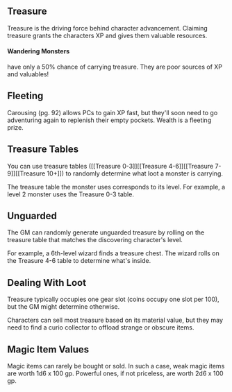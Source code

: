 ## Treasure
Treasure is the driving force behind character advancement. Claiming treasure grants the characters XP and gives them valuable resources.

#### Wandering Monsters
have only a 50% chance of carrying treasure. They are poor sources of XP and valuables!

## Fleeting
Carousing (pg. 92) allows PCs to gain XP fast, but they'll soon need to go adventuring again to replenish their empty pockets. Wealth is a fleeting prize.

## Treasure Tables
You can use treasure tables ([[Treasure 0-3]][[Treasure 4-6]][[Treasure 7-9]][[Treasure 10+]]) to randomly determine what loot a monster is carrying.

The treasure table the monster uses corresponds to its level. For example, a level 2 monster uses the Treasure 0-3 table.

## Unguarded
The GM can randomly generate unguarded treasure by rolling on the treasure table that matches the discovering character's level.

For example, a 6th-level wizard finds a treasure chest. The wizard rolls on the Treasure 4-6 table to determine what's inside.

## Dealing With Loot
Treasure typically occupies one gear slot (coins occupy one slot per 100), but the GM might determine otherwise.

Characters can sell most treasure based on its material value, but they may need to find a curio collector to offload strange or obscure items.

## Magic Item Values
Magic items can rarely be bought or sold. In such a case, weak magic items are worth 1d6 x 100 gp. Powerful ones, if not priceless, are worth 2d6 x 100 gp.



